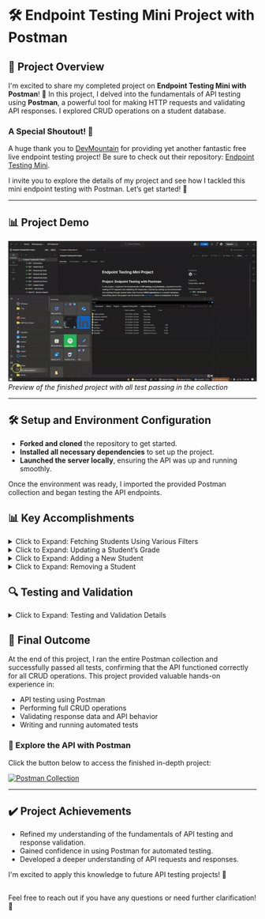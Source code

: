 # 🛠️ Endpoint Testing Mini Project with Postman

## 🌟 Project Overview

I'm excited to share my completed project on **Endpoint Testing Mini with Postman**! 🚀 In this project, I delved into the fundamentals of API testing using **Postman**, a powerful tool for making HTTP requests and validating API responses. I explored CRUD operations on a student database.

### A Special Shoutout! 🎉
A huge thank you to [DevMountain](https://github.com/DevMountain) for providing yet another fantastic free live endpoint testing project! Be sure to check out their repository: [Endpoint Testing Mini](https://github.com/DevMountain/endpoint-testing-mini).

I invite you to explore the details of my project and see how I tackled this mini endpoint testing with Postman. Let’s get started! 💪

---

## 📊 Project Demo

![endpoint testing afternoon demo](https://github.com/slangslang/Endpoint-Testing-Mini-Project-With-Postman/blob/main/endpointtestingminiproject-ezgif.com-video-to-gif-converter.gif)   
*Preview of the finished project with all test passing in the collection*

---

## 🛠️ Setup and Environment Configuration
- **Forked and cloned** the repository to get started.
- **Installed all necessary dependencies** to set up the project.
- **Launched the server locally**, ensuring the API was up and running smoothly.

Once the environment was ready, I imported the provided Postman collection and began testing the API endpoints.

## 📊 Key Accomplishments

<details>
<summary>Click to Expand: Fetching Students Using Various Filters</summary>

I created and ran tests to fetch students using several filters:
- **By ID**: Retrieved a specific student based on their unique ID.
- **By Email**: Validated fetching students by email.
- **By Name**: Tested retrieving students by name.
- **By Grade**: Confirmed retrieval based on grade level.
- **By Phone**: Filtered students by their phone number.

Each test was successful, demonstrating correct API responses!
</details>

<details>
<summary>Click to Expand: Updating a Student’s Grade</summary>

I tested updating a student’s grade, ensuring the API accurately reflected the change. The new data was confirmed when fetching the student again.
</details>

<details>
<summary>Click to Expand: Adding a New Student</summary>

I tested the **Create** functionality by adding a new student to the system. After sending the request, I verified that the student was properly added and could be fetched.
</details>

<details>
<summary>Click to Expand: Removing a Student</summary>

For the **Delete** operation, I confirmed that after the delete request, the student was no longer available in the database.
</details>

## 🔍 Testing and Validation

<details>
<summary>Click to Expand: Testing and Validation Details</summary>

Throughout the project, I created various tests to ensure the API worked as intended:
- **Status Code Verification**: Validated correct HTTP status codes (e.g., 200 OK, 201 Created).
- **Response Data Validation**: Checked response data for accuracy.
- **API Behavior**: Ensured proper handling of edge cases (e.g., student not found).
</details>

## 🎯 Final Outcome
At the end of this project, I ran the entire Postman collection and successfully passed all tests, confirming that the API functioned correctly for all CRUD operations. This project provided valuable hands-on experience in:
- API testing using Postman
- Performing full CRUD operations
- Validating response data and API behavior
- Writing and running automated tests

### 📡 Explore the API with Postman
Click the button below to access the finished in-depth project:

[![Postman Collection](https://img.shields.io/badge/Postman-Collection-orange?style=for-the-badge&logo=postman)](https://www.postman.com/rodman-1o4fwe9oqcsfx/workspace/endpoint-testing-mini-project/collection/34720226-e4301234-2cf4-4d55-88d2-95184afb7709?action=share&creator=34720226)

---

## ✔️ Project Achievements
- Refined my understanding of the fundamentals of API testing and response validation.
- Gained confidence in using Postman for automated testing.
- Developed a deeper understanding of API requests and responses.

I'm excited to apply this knowledge to future API testing projects! 🎉
##
Feel free to reach out if you have any questions or need further clarification! 🤝
